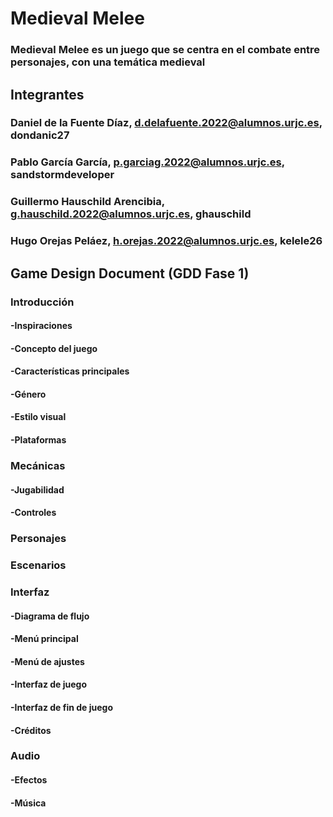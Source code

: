 # Medieval Melee
### Medieval Melee es un juego que se centra en el combate entre personajes, con una temática medieval
## Integrantes
### Daniel de la Fuente Díaz, d.delafuente.2022@alumnos.urjc.es, dondanic27
### Pablo García García, p.garciag.2022@alumnos.urjc.es, sandstormdeveloper
### Guillermo Hauschild Arencibia, g.hauschild.2022@alumnos.urjc.es, ghauschild
### Hugo Orejas Peláez, h.orejas.2022@alumnos.urjc.es, kelele26

## Game Design Document (GDD Fase 1)
### Introducción
#### -Inspiraciones
#### -Concepto del juego
#### -Características principales
#### -Género
#### -Estilo visual
#### -Plataformas
### Mecánicas
#### -Jugabilidad
#### -Controles
### Personajes
### Escenarios
### Interfaz
#### -Diagrama de flujo
#### -Menú principal
#### -Menú de ajustes
#### -Interfaz de juego
#### -Interfaz de fin de juego
#### -Créditos
### Audio
#### -Efectos
#### -Música
